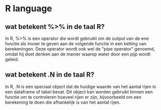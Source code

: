 # R language

## wat betekent %>% in de taal R?
In R, %>% is een operator die wordt gebruikt om de output van de ene functie als invoer te geven aan de volgende functie in een ketting van berekeningen. Deze operator wordt ook wel de "pipe operator" genoemd, omdat hij doet denken aan de manier waarop water door een pijp wordt geleid.

## wat betekent .N in de taal R?
In R, .N is een speciaal object dat de huidige waarde van het aantal rijen in een dataframe of tabel bevat. Dit object kan worden gebruikt binnen een functie om te controleren hoeveel rijen er zijn, bijvoorbeeld om een berekening te doen die afhankelijk is van het aantal rijen.
